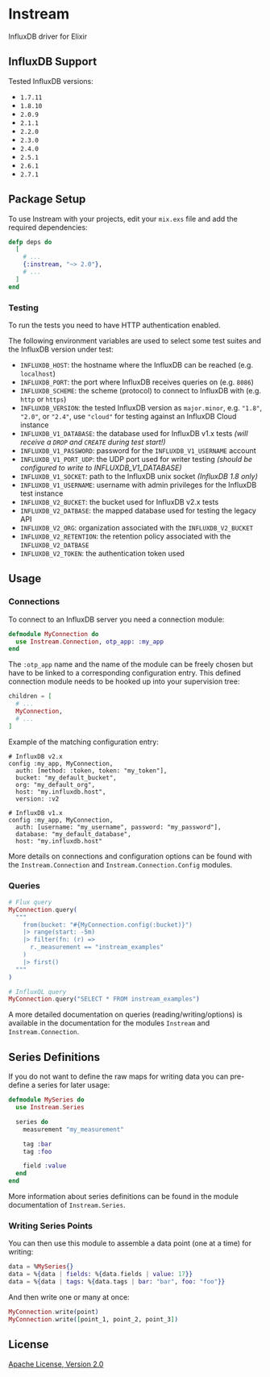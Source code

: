 # Instream

InfluxDB driver for Elixir

## InfluxDB Support

Tested InfluxDB versions:

- `1.7.11`
- `1.8.10`
- `2.0.9`
- `2.1.1`
- `2.2.0`
- `2.3.0`
- `2.4.0`
- `2.5.1`
- `2.6.1`
- `2.7.1`

## Package Setup

To use Instream with your projects, edit your `mix.exs` file and add the required dependencies:

```elixir
defp deps do
  [
    # ...
    {:instream, "~> 2.0"},
    # ...
  ]
end
```

### Testing

To run the tests you need to have HTTP authentication enabled.

The following environment variables are used to select some test suites and the InfluxDB version under test:

- `INFLUXDB_HOST`: the hostname where the InfluxDB can be reached (e.g. `localhost`)
- `INFLUXDB_PORT`: the port where InfluxDB receives queries on (e.g. `8086`)
- `INFLUXDB_SCHEME`: the scheme (protocol) to connect to InfluxDB with (e.g. `http` or `https`)
- `INFLUXDB_VERSION`: the tested InfluxDB version as `major.minor`, e.g. `"1.8"`, `"2.0"`, or `"2.4"`, use `"cloud"` for testing against an InfluxDB Cloud instance
- `INFLUXDB_V1_DATABASE`: the database used for InfluxDB v1.x tests _(will receive a `DROP` and `CREATE` during test start!)_
- `INFLUXDB_V1_PASSWORD`: password for the `INFLUXDB_V1_USERNAME` account
- `INFLUXDB_V1_PORT_UDP`: the UDP port used for writer testing _(should be configured to write to INFLUXDB\_V1\_DATABASE)_
- `INFLUXDB_V1_SOCKET`: path to the InfluxDB unix socket _(InfluxDB 1.8 only)_
- `INFLUXDB_V1_USERNAME`: username with admin privileges for the InfluxDB test instance
- `INFLUXDB_V2_BUCKET`: the bucket used for InfluxDB v2.x tests
- `INFLUXDB_V2_DATBASE`: the mapped database used for testing the legacy API
- `INFLUXDB_V2_ORG`: organization associated with the `INFLUXDB_V2_BUCKET`
- `INFLUXDB_V2_RETENTION`: the retention policy associated with the `INFLUXDB_V2_DATBASE`
- `INFLUXDB_V2_TOKEN`: the authentication token used

## Usage

### Connections

To connect to an InfluxDB server you need a connection module:

```elixir
defmodule MyConnection do
  use Instream.Connection, otp_app: :my_app
end
```

The `:otp_app` name and the name of the module can be freely chosen but have to be linked to a corresponding configuration entry. This defined connection module needs to be hooked up into your supervision tree:

```elixir
children = [
  # ...
  MyConnection,
  # ...
]
```

Example of the matching configuration entry:

```
# InfluxDB v2.x
config :my_app, MyConnection,
  auth: [method: :token, token: "my_token"],
  bucket: "my_default_bucket",
  org: "my_default_org",
  host: "my.influxdb.host",
  version: :v2

# InfluxDB v1.x
config :my_app, MyConnection,
  auth: [username: "my_username", password: "my_password"],
  database: "my_default_database",
  host: "my.influxdb.host"
```

More details on connections and configuration options can be found with the `Instream.Connection` and `Instream.Connection.Config` modules.

### Queries

```elixir
# Flux query
MyConnection.query(
  """
    from(bucket: "#{MyConnection.config(:bucket)}")
    |> range(start: -5m)
    |> filter(fn: (r) =>
      r._measurement == "instream_examples"
    )
    |> first()
  """
)

# InfluxQL query
MyConnection.query("SELECT * FROM instream_examples")
```

A more detailed documentation on queries (reading/writing/options) is available in the documentation for the modules `Instream` and `Instream.Connection`.

## Series Definitions

If you do not want to define the raw maps for writing data you can pre-define a series for later usage:

```elixir
defmodule MySeries do
  use Instream.Series

  series do
    measurement "my_measurement"

    tag :bar
    tag :foo

    field :value
  end
end
```

More information about series definitions can be found in the module documentation of `Instream.Series`.

### Writing Series Points

You can then use this module to assemble a data point (one at a time) for writing:

```elixir
data = %MySeries{}
data = %{data | fields: %{data.fields | value: 17}}
data = %{data | tags: %{data.tags | bar: "bar", foo: "foo"}}
```

And then write one or many at once:

```elixir
MyConnection.write(point)
MyConnection.write([point_1, point_2, point_3])
```

## License

[Apache License, Version 2.0](http://www.apache.org/licenses/LICENSE-2.0)
